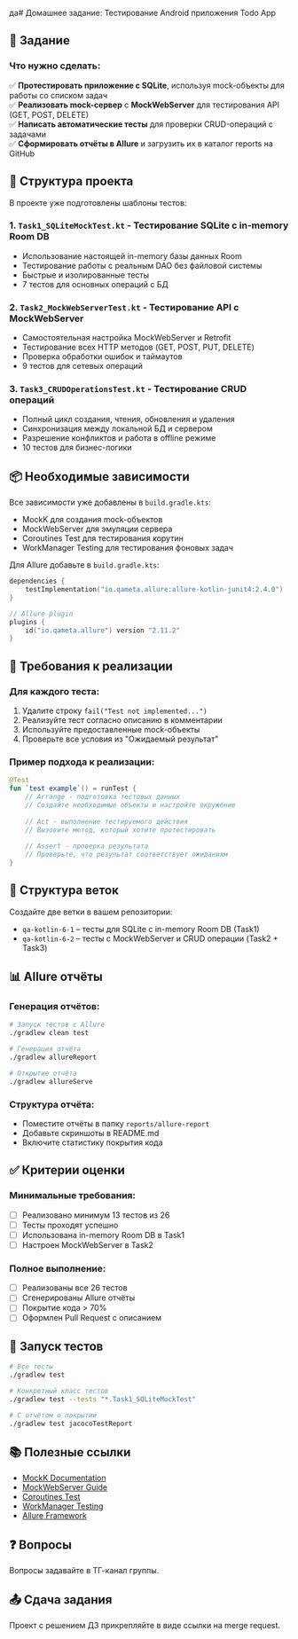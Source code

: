 да# Домашнее задание: Тестирование Android приложения Todo App

## 📌 Задание

### Что нужно сделать:
✅ **Протестировать приложение с SQLite**, используя mock-объекты для работы со списком задач  
✅ **Реализовать mock-сервер** с **MockWebServer** для тестирования API (GET, POST, DELETE)  
✅ **Написать автоматические тесты** для проверки CRUD-операций с задачами  
✅ **Сформировать отчёты в Allure** и загрузить их в каталог reports на GitHub  

## 🔧 Структура проекта

В проекте уже подготовлены шаблоны тестов:

### 1. `Task1_SQLiteMockTest.kt` - Тестирование SQLite с in-memory Room DB
- Использование настоящей in-memory базы данных Room
- Тестирование работы с реальным DAO без файловой системы
- Быстрые и изолированные тесты
- 7 тестов для основных операций с БД

### 2. `Task2_MockWebServerTest.kt` - Тестирование API с MockWebServer  
- Самостоятельная настройка MockWebServer и Retrofit
- Тестирование всех HTTP методов (GET, POST, PUT, DELETE)
- Проверка обработки ошибок и таймаутов
- 9 тестов для сетевых операций

### 3. `Task3_CRUDOperationsTest.kt` - Тестирование CRUD операций
- Полный цикл создания, чтения, обновления и удаления
- Синхронизация между локальной БД и сервером
- Разрешение конфликтов и работа в offline режиме
- 10 тестов для бизнес-логики

## 📦 Необходимые зависимости

Все зависимости уже добавлены в `build.gradle.kts`:
- MockK для создания mock-объектов
- MockWebServer для эмуляции сервера
- Coroutines Test для тестирования корутин
- WorkManager Testing для тестирования фоновых задач

Для Allure добавьте в `build.gradle.kts`:
```kotlin
dependencies {
    testImplementation("io.qameta.allure:allure-kotlin-junit4:2.4.0")
}

// Allure plugin
plugins {
    id("io.qameta.allure") version "2.11.2"
}
```

## 🎯 Требования к реализации

### Для каждого теста:
1. Удалите строку `fail("Test not implemented...")` 
2. Реализуйте тест согласно описанию в комментарии
3. Используйте предоставленные mock-объекты
4. Проверьте все условия из "Ожидаемый результат"

### Пример подхода к реализации:
```kotlin
@Test
fun `test example`() = runTest {
    // Arrange - подготовка тестовых данных
    // Создайте необходимые объекты и настройте окружение
    
    // Act - выполнение тестируемого действия
    // Вызовите метод, который хотите протестировать
    
    // Assert - проверка результата
    // Проверьте, что результат соответствует ожиданиям
}
```

## 🌳 Структура веток

Создайте две ветки в вашем репозитории:
- `qa-kotlin-6-1` – тесты для SQLite с in-memory Room DB (Task1)
- `qa-kotlin-6-2` – тесты с MockWebServer и CRUD операции (Task2 + Task3)

## 📊 Allure отчёты

### Генерация отчётов:
```bash
# Запуск тестов с Allure
./gradlew clean test

# Генерация отчёта
./gradlew allureReport

# Открытие отчёта
./gradlew allureServe
```

### Структура отчёта:
- Поместите отчёты в папку `reports/allure-report`
- Добавьте скриншоты в README.md
- Включите статистику покрытия кода

## ✅ Критерии оценки

### Минимальные требования:
- [ ] Реализовано минимум 13 тестов из 26
- [ ] Тесты проходят успешно
- [ ] Использована in-memory Room DB в Task1
- [ ] Настроен MockWebServer в Task2

### Полное выполнение:
- [ ] Реализованы все 26 тестов
- [ ] Сгенерированы Allure отчёты
- [ ] Покрытие кода > 70%
- [ ] Оформлен Pull Request с описанием

## 🚀 Запуск тестов

```bash
# Все тесты
./gradlew test

# Конкретный класс тестов
./gradlew test --tests "*.Task1_SQLiteMockTest"

# С отчётом о покрытии
./gradlew test jacocoTestReport
```

## 📚 Полезные ссылки

- [MockK Documentation](https://mockk.io/)
- [MockWebServer Guide](https://github.com/square/okhttp/tree/master/mockwebserver)
- [Coroutines Test](https://kotlin.github.io/kotlinx.coroutines/kotlinx-coroutines-test/)
- [WorkManager Testing](https://developer.android.com/topic/libraries/architecture/workmanager/how-to/testing)
- [Allure Framework](https://docs.qameta.io/allure/)

## ❓ Вопросы

Вопросы задавайте в ТГ-канал группы.

## 📤 Сдача задания

Проект с решением ДЗ прикрепляйте в виде ссылки на merge request.